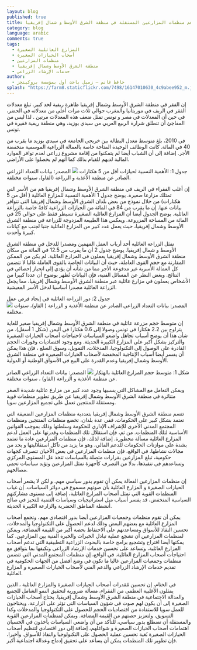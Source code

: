 ```yaml
---
layout: blog
published: true
title: دعم منظمات المزارعين المستقلة في منطقة الشرق الأوسط و شمال إفريقيا
category: blog
language: arabic
comments: true
tags: 
  - المزارع العائلية الصغيرة
  - أصحاب الحيازات الصغيرة
  - منظمات المزارعين
  - منطقة الشرق الأوسط وشمال إفريقيا
  - خدمات الإرشاد الزراعي
author: 
  - حافظ غانم – زميل باحث أول بمؤسسة بروكينجز
splash: "https://farm8.staticflickr.com/7498/16147010630_4c9abee952_m.jpg"
---
```


إن الفقر في منطقة الشرق الأوسط وشمال إفريقيا  ظاهرة ريفية  لحد كبير.  تبلغ معدلات  الفقر في الريف في موريتانيا        والمغرب حوالي ثلاث مرات أعلى من معدلاته  في الحضر، في حين أن المعدلات  في مصر و تونس تمثل ضعف هذه المعدلات مرتين . لذا ليس من المفاجئ أن تنطلق شرارة الربيع العربي من سيدي بوزيد، وهي منطقة ريفية فقيرة في تونس. 
<!-- more -->

في 2010، بلغ متوسط معدل البطالة بين خريجي الجامعة في سيدي بوزيد ما يقرب من 40 في المائة. كانت  الوظائف الوحيدة المتاحة خاصة بالعمالة الزراعية الموسمية منخفضة الأجر.  إضافة  إلى أن الشباب أيضا  لم يتمكنوا من إقامة مشروع  زراعي لعدم توافر الموارد المالية لديهم للقيام بذلك كما أنهم لم يحصلوا على الأراضي. 
 
  جدول 1: الأهمية النسبية لحيازات أقل من 5  هكتارات 
![](https://farm8.staticflickr.com/7283/16196066808_cdf1ea7b42_n.jpg)
 المصدر:  بيانات التعداد الزراعي الصادر عن منظمة الأغذية و الزراعة (الفاو)، سنوات مختلفة.

إن أغلب الفقراء في الريف في منطقة الشرق الأوسط وشمال إفريقيا هم من الأسر التي تمتلك مزارعا صغيرة.  يوضح جدول 1 الأهمية النسبية  للمزارع  العائلية ( أقل من 5 هكتارات) من خلال نموذج من بعض بلدان الشرق الأوسط وشمال إفريقيا التي تتوافر بيانات عنها. إن ما يقرب من 84 في المائة من الحيازات الزراعية كافةً خاصة بالزراعة العائلية. يوضح الجدول أيضا أن المزارع العائلية الصغيرة تسيطر فقط على حوالي 25 في المائة  من المساحة المزروعة.  ويعكس هذا الطبيعة المزدوجة للزراعة في منطقة الشرق الأوسط وشمال إفريقيا، حيث يعمل عدد كبير من المزارع العائلية جنبا لجنب مع كيانات كبيرة       وأحدث.

تمثل الزراعة العائلية أحد أرباب العمل المهمين ومصدرا للدخل في منطقة الشرق الأوسط و شمال إفريقيا. يوضح جدول 2 أن  ما يقرب من 12.5 في المائة من سكان منطقة الشرق الأوسط وشمال إفريقيا يعملون في المزارع العائلية.  لم يكن من الممكن  المقارنة مع حجم القوى العاملة، حيث أن البيانات الخاصة بالقوى العاملة غالبا لا تتضمن كل العمالة الأسرية  غير مدفوعة الأجر مما من شأنه  أن يؤدي إلى انحياز إحصائي في النتائج. وبغض النظر عن المسائل الفنية، فإن البيانات تُظهر بوضوح أن عددا كبيرا من الأشخاص يعملون في مزارع عائلية عبر منطقة الشرق الأوسط وشمال إفريقيا، مما يجعل الزراعة العائلية  مصدرا أساسيا  لدخل الأسر المعيشية.

جدول 2:  دور الزراعة العائلية في إيجاد فرص عمل  
![](https://farm8.staticflickr.com/7442/16382779652_dc38271be7.jpg)
 المصدر:  بيانات التعداد الزراعي الصادر عن منظمة الأغذية و الزراعة ( الفاو)، سنوات مختلفة.


إن متوسط حجم مزرعة عائلية في منطقة الشرق الأوسط وشمال إفريقيا صغير للغاية يتراوح بين 2.2 هكتارا في تونس وصولا إلى 0.6  هكتارا في اليمن (شكل 1 أسفل).  من شأن هذا أن يوضح  أسباب تجاهل واضعو السياسات لاحتياجات أصحاب الحيازات الصغيرة والتركيز بشكل أكبر على المزارع الكبيرة الحديثة. ومع وجود  اقتصاديات وفورات الحجم  القادرة على الوصول إلى التكنولوجيا، المدخلات، التمويل، وسوق السلع ، فإن هذا يمكن أن يفسر أيضا أسباب الإنتاجية المخفضة لأصحاب الحيازات الصغيرة في منطقة الشرق الأوسط وشمال إفريقيا وعدم القدرة على البيع في الأسواق الوطنية أو الدولية.

شكل 1: متوسط حجم المزارع العائلية بالهتكار
 ![](https://farm9.staticflickr.com/8562/16357716306_a7817a3164_z.jpg)
 المصدر: بيانات التعداد الزراعي الصادر عن منظمة الأغذية و الزراعة (الفاو) ، سنوات مختلفة.
 
ويمكن التعامل مع المشاكل التي يسببها وجود عدد كبير من مزارع عائلية شديدة الصغر متناثرة في منطقة الشرق الأوسط      وشمال إفريقيا عن طريق تطوير منظمات قوية ومستقلة للمنتجين تعمل على تجميع المزارعين سويا. 

تتسم منطقة الشرق الأوسط وشمال إفريقيا بتعددية منظمات المزارعين الضعيفة التي تعتمد بشكل كبير على الحكومات.      ففي عدة بلدان، تخضع منظمات المنتجين ومنظمات المجتمع المدني الأخرى للإشراف الإداري للحكومة وسلطتها وذلك بموجب القوانين الأساسية لتلك المنظمات.  من ثم، فإن استقلال تلك المنظمات وقدرتها على العمل لدعم المزارع العائلية مسألة محظورة.  إضافة لذلك، فإن منظمات المزارعين عادة ما تعتمد بشدة على موازنات الحكومات للدعم المالي، وهو ما يزيد من  تآكل استقلاليتها و يحد من مجالات نشاطها.  في الواقع،  فإن منظمات المزارعين في بعض الأحيان تتصرف كجهات   حكومية، تبلغ المزارعين بقرارات متصلة بالسياسات تتخذ عل المستوى المركزي وتساعدهم في تنفيذها، بدلا من التصرف كأجهزة  تمثل المزارعين وتؤيد سياسات تحمي مصالحهم.

إن منظمات المزارعين الفعالة يمكن أن تقوم بدور سياسي مهم. و لكن لا يشعر أصحاب الحيازات الصغيرة و المزارع العائلية بأن صوتهم مسموع في دوائر السياسات. إن غياب المنظمات القوية التي تمثل أصحاب المزارع العائلية، إضافة إلى مستوى مشاركتهم السياسية المنخفض، قد يفسر أسباب ميل استراتيجيات وسياسات التنمية للتحيز في صالح أنشطة المناطق الحضرية والزارعة الكبيرة الحديثة.

يمكن أن تقوم منظمات وجمعيات المزارعين أيضا بدور اقتصادي مهم، وتجمع أصحاب المزارع العائلية مع بعضهم البعض وذلك لدعم الحصول على التكنولوجيا والمدخلات، تحسين النفاذ للأسواق ومساعدتهم على الاحتفاظ بحصة أكبر من القيمة المضافة. ويمكن لمنظمات المزارعين أن تشجع عملية تبادل الخبرات والخبرة الفنية بين المزارعين. كما يمكنها أيضا اقتراح وتشجيع برامج خاصة بالبحوث الزراعية التطبيقية التي تدعم أصحاب المزارع العائلية، وتساعد على تحسين خدمات الإرشاد الزراعي وتكيفها بما يتوافق مع احتياجات أصحاب المزارع العائلية. في الواقع، إن منظمات المجتمع المدني التي تتضمن منظمات وجمعيات المزارعين غالبا ما تكون في وضع أفضل من الجهات الحكومية  في تقديم خدمات الإرشاد الزراعي        والدعم الفني لأصحاب الحيازات الصغيرة و المزارع العائلية. 

في الختام، إن تحسين مُقدرات أصحاب الحيازات الصغيرة والمزارع العائلية ، الذين يمثلون الأغلبية العظمى من الفقراء، مسألة ضرورية لتحقيق النمو الشامل للجميع والعدالة الاجتماعية في منطقة الشرق الأوسط وشمال إفريقيا. يحتاج أصحاب الحيازات الصغيرة إلى أن يكون لهم صوت في شؤون السياسات التي تؤثر على الزارعة، ويحتاجون للعمل سويا للاستفادة من اقتصاديات الحجم  للحصول على التكنولوجيا والمدخلات وكذا التسويق، ولتعزيز حصتهم من القيمة المضافة. ويمكن لمنظمات المزارعين القوية والمستقلة أن تضطلع بدور سياسي، للتأكد من أن واضعي السياسات يأخذون في الحسبان اهتمامات أصحاب الحيازات الصغيرة و شواغلهم، إضافة إلى دور اقتصادي لتنظيم أصحاب الحيازات الصغيرة  بُغية تحسين عملية الحصول على التكنولوجيا والنفاذ للأسواق. وأخيرا، فإن تطوير تلك المنظمات يمكن أن يساعد على تحقيق إدماج وعدالة اجتماعية أكبر.